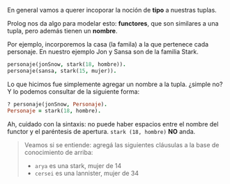 En general vamos a querer incoporar la noción de __tipo__ a nuestras tuplas.

Prolog nos da algo para modelar esto: **functores**, que son similares a una tupla, pero además tienen un **nombre**.

Por ejemplo, incorporemos la casa (la famila) a la que pertenece cada personaje. En nuestro ejemplo Jon y Sansa son de la familia Stark.


```prolog
personaje(jonSnow, stark(18, hombre)).
personaje(sansa, stark(15, mujer)).
```

Lo que hicimos fue simplemente agregar un nombre a la tupla. ¿simple no? Y lo podemos consultar de la siguiente forma:


```prolog
? personaje(jonSnow, Personaje).
Personaje = stark(18, hombre).
```

Ah, cuidado con la sintaxis: no puede haber espacios entre el nombre del functor y el paréntesis de apertura. `stark (18, hombre)` **NO** anda.


> Veamos si se entiende: agregá las siguientes cláusulas a la base de conocimiento de arriba:
>
> * `arya` es una stark, mujer de 14
> * `cersei` es una lannister, mujer de 34



